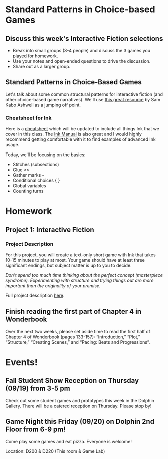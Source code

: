 # Standard Patterns in Choice-based Games

## Discuss this week's Interactive Fiction selections
- Break into small groups (3-4 people) and discuss the 3 games you played for homework.
- Use your notes and open-ended questions to drive the discussion.
- Share out as a larger group. 

## Standard Patterns in Choice-Based Games
Let's talk about some common structural patterns for interactive fiction (and other choice-based game narratives). We'll use [this great resource](https://heterogenoustasks.wordpress.com/2015/01/26/standard-patterns-in-choice-based-games/) by Sam Kabo Ashwell as a jumping off point.

### Cheatsheet for Ink
Here is a [cheatsheet](./assets/documents/ink-basics-cheatsheet.md) which will be updated to include all things Ink that we cover in this class. The [Ink Manual](https://github.com/inkle/ink/blob/master/Documentation/WritingWithInk.md) is also great and I would highly recommend getting comfortable with it to find examples of advanced Ink usage.

Today, we'll be focusing on the basics:
- Stitches (subsections)
- Glue <>
- Gather marks -
- Conditional choices { }
- Global variables
- Counting turns


# Homework

## Project 1: Interactive Fiction

### Project Description
For this project, you will create a text-only short game with Ink that takes 10-15 minutes to play at most. Your game should have at least three significant endings, but subject matter is up to you to decide. 

_Don’t spend too much time thinking about the perfect concept (masterpiece syndrome). Experimenting with structure and trying things out are more important than the originality of your premise._

Full project description [here](text-game-outline.md).

## Finish reading the first part of Chapter 4 in Wonderbook
Over the next two weeks, please set aside time to read the first half of Chapter 4 of Wonderbook (pages 133-157): “Introduction,” “Plot,” “Structure,” “Creating Scenes,” and “Pacing: Beats and Progressions”.


# Events!

## Fall Student Show Reception on Thursday (09/19) from 3-5 pm
Check out some student games and prototypes this week in the Dolphin Gallery. There will be a catered reception on Thursday. Please stop by!

## Game Night this Friday (09/20) on Dolphin 2nd Floor from 6-9 pm!
Come play some games and eat pizza. Everyone is welcome!

Location: D200 & D220 (This room & Game Lab)